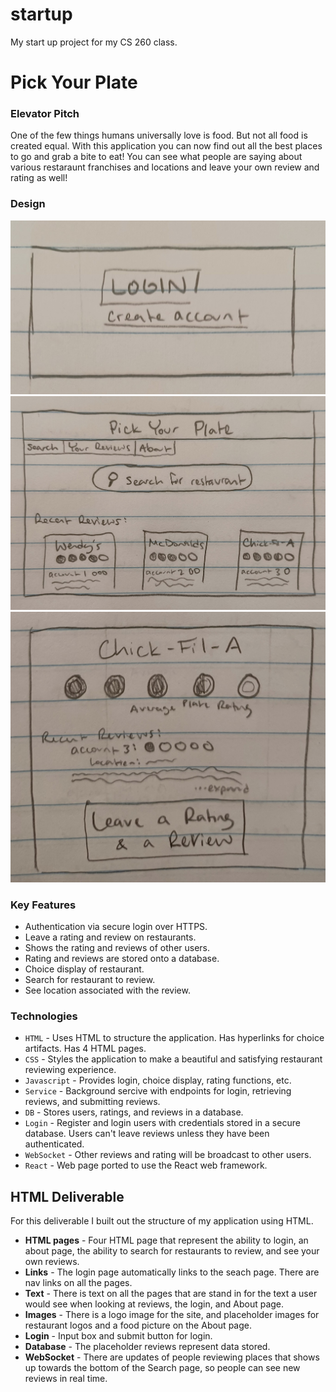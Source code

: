 # startup
My start up project for my CS 260 class.
# Pick Your Plate

### Elevator Pitch
One of the few things humans universally love is food. But not all food is created equal. With this application you can now find out all the best places to go and grab a bite to eat! You can see what people are saying about various restaraunt franchises and locations and leave your own review and rating as well!
### Design
![Startup login image](/Images/Startup%20-%20Login.jpg)
![Startup image of main page](/Images/Startup%20-%20Main.jpg)
![Startup image of page to leave review](/Images/Startup%20-%20Review.jpg)
### Key Features
- Authentication via secure login over HTTPS.
- Leave a rating and review on restaurants.
- Shows the rating and reviews of other users.
- Rating and reviews are stored onto a database.
- Choice display of restaurant.
- Search for restaurant to review.
- See location associated with the review.

### Technologies
- `HTML` - Uses HTML to structure the application. Has hyperlinks for choice artifacts. Has 4 HTML pages.
- `CSS` - Styles the application to make a beautiful and satisfying restaurant reviewing experience.
- `Javascript` - Provides login, choice display, rating functions, etc.
- `Service` - Background sercive with endpoints for login, retrieving reviews, and submitting reviews.
- `DB` - Stores users, ratings, and reviews in a database.
- `Login` - Register and login users with credentials stored in a secure database.  Users can't leave reviews unless they have been authenticated.
- `WebSocket` - Other reviews and rating will be broadcast to other users.
- `React` - Web page ported to use the React web framework.

## HTML Deliverable

For this deliverable I built out the structure of my application using HTML.

- **HTML pages** - Four HTML page that represent the ability to login, an about page, the ability to search for restaurants to review, and see your own reviews.
- **Links** - The login page automatically links to the seach page. There are nav links on all the pages.
- **Text** - There is text on all the pages that are stand in for the text a user would see when looking at reviews, the login, and About page.
- **Images** - There is a logo image for the site, and placeholder images for restaurant logos and a food picture on the About page.
- **Login** - Input box and submit button for login.
- **Database** - The placeholder reviews represent data stored.
- **WebSocket** - There are updates of people reviewing places that shows up towards the bottom of the Search page, so people can see new reviews in real time.